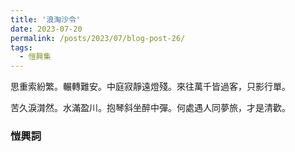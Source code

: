 ```yaml
---
title: '浪淘沙令'
date: 2023-07-20
permalink: /posts/2023/07/blog-post-26/
tags:
  - 愷興集
---
```


思重索紛繁。輾轉難安。中庭寂靜遠燈殘。來往萬千皆過客，只影行單。

苦久淚潸然。水滿盈川。抱琴斜坐醉中彈。何處遇人同夢旅，才是清歡。

### 愷興詞